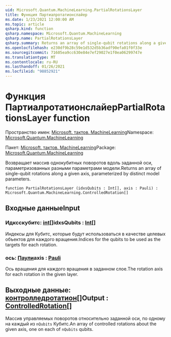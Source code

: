 ```yaml
---
uid: Microsoft.Quantum.MachineLearning.PartialRotationsLayer
title: Функция Партиалротатионслайер
ms.date: 1/23/2021 12:00:00 AM
ms.topic: article
qsharp.kind: function
qsharp.namespace: Microsoft.Quantum.MachineLearning
qsharp.name: PartialRotationsLayer
qsharp.summary: Returns an array of single-qubit rotations along a given axis, parameterized by distinct model parameters.
ms.openlocfilehash: e230df9b28c59e1d532d5b36adf90efa01f0f33e
ms.sourcegitcommit: 71605ea9cc630e84e7ef29027e1f0ea06299747e
ms.translationtype: MT
ms.contentlocale: ru-RU
ms.lasthandoff: 01/26/2021
ms.locfileid: "98852921"
---
```

# <a name="partialrotationslayer-function"></a><span data-ttu-id="6b5c7-102">Функция Партиалротатионслайер</span><span class="sxs-lookup"><span data-stu-id="6b5c7-102">PartialRotationsLayer function</span></span>

<span data-ttu-id="6b5c7-103">Пространство имен: [Microsoft. тактов. MachineLearning](xref:Microsoft.Quantum.MachineLearning)</span><span class="sxs-lookup"><span data-stu-id="6b5c7-103">Namespace: [Microsoft.Quantum.MachineLearning](xref:Microsoft.Quantum.MachineLearning)</span></span>

<span data-ttu-id="6b5c7-104">Пакет: [Microsoft. тактов. MachineLearning](https://nuget.org/packages/Microsoft.Quantum.MachineLearning)</span><span class="sxs-lookup"><span data-stu-id="6b5c7-104">Package: [Microsoft.Quantum.MachineLearning](https://nuget.org/packages/Microsoft.Quantum.MachineLearning)</span></span>


<span data-ttu-id="6b5c7-105">Возвращает массив однокубитных поворотов вдоль заданной оси, параметризованных разными параметрами модели.</span><span class="sxs-lookup"><span data-stu-id="6b5c7-105">Returns an array of single-qubit rotations along a given axis, parameterized by distinct model parameters.</span></span>

```qsharp
function PartialRotationsLayer (idxsQubits : Int[], axis : Pauli) : Microsoft.Quantum.MachineLearning.ControlledRotation[]
```


## <a name="input"></a><span data-ttu-id="6b5c7-106">Входные данные</span><span class="sxs-lookup"><span data-stu-id="6b5c7-106">Input</span></span>

### <a name="idxsqubits--int"></a><span data-ttu-id="6b5c7-107">Идксскубитс: [int](xref:microsoft.quantum.lang-ref.int)[]</span><span class="sxs-lookup"><span data-stu-id="6b5c7-107">idxsQubits : [Int](xref:microsoft.quantum.lang-ref.int)[]</span></span>

<span data-ttu-id="6b5c7-108">Индексы для Кубитс, которые будут использоваться в качестве целевых объектов для каждого вращения.</span><span class="sxs-lookup"><span data-stu-id="6b5c7-108">Indices for the qubits to be used as the targets for each rotation.</span></span>


### <a name="axis--pauli"></a><span data-ttu-id="6b5c7-109">ось: [Паули](xref:microsoft.quantum.lang-ref.pauli)</span><span class="sxs-lookup"><span data-stu-id="6b5c7-109">axis : [Pauli](xref:microsoft.quantum.lang-ref.pauli)</span></span>

<span data-ttu-id="6b5c7-110">Ось вращения для каждого вращения в заданном слое.</span><span class="sxs-lookup"><span data-stu-id="6b5c7-110">The rotation axis for each rotation in the given layer.</span></span>



## <a name="output--controlledrotation"></a><span data-ttu-id="6b5c7-111">Выходные данные: [контролледротатион](xref:Microsoft.Quantum.MachineLearning.ControlledRotation)[]</span><span class="sxs-lookup"><span data-stu-id="6b5c7-111">Output : [ControlledRotation](xref:Microsoft.Quantum.MachineLearning.ControlledRotation)[]</span></span>

<span data-ttu-id="6b5c7-112">Массив управляемых поворотов относительно заданной оси, по одному на каждый из `nQubits` Кубитс.</span><span class="sxs-lookup"><span data-stu-id="6b5c7-112">An array of controlled rotations about the given axis, one on each of `nQubits` qubits.</span></span>